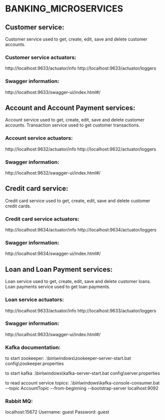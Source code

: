 # BANKING_MICROSERVICES
## Customer service:
Customer service used to get, create, edit, save and delete customer accounts.

### Customer service actuators:
http://localhost:9633/actuator/info
http://localhost:9633/actuator/loggers

### Swagger information:
http://localhost:9633/swagger-ui/index.html#/


## Account and Account Payment services:
Account service used to get, create, edit, save and delete customer accounts.
Transaction service used to get customer transactions.

### Account service actuators:
http://localhost:9632/actuator/info
http://localhost:9632/actuator/loggers

### Swagger information:
http://localhost:9632/swagger-ui/index.html#/


## Credit card service:
Credit card service used to get, create, edit, save and delete customer credit cards.

### Credit card service actuators:
http://localhost:9634/actuator/info
http://localhost:9634/actuator/loggers

### Swagger information:
http://localhost:9634/swagger-ui/index.html#/

## Loan and Loan Payment services:
Loan service used to get, create, edit, save and delete customer loans.
Loan payments service used to get loan payments.

### Loan service actuators:
http://localhost:9633/actuator/info
http://localhost:9633/actuator/loggers

### Swagger information:
http://localhost:9633/swagger-ui/index.html#/


### Kafka documentation:

to start zookeeper:
.\bin\windows\zookeeper-server-start.bat config\zookeeper.properties

to start kafka
.\bin\windows\kafka-server-start.bat config\server.properties

to read account service topics:
.\bin\windows\kafka-console-consumer.bat --topic AccountTopic --from-beginning --bootstrap-server localhost:9092

### Rabbit MQ:
localhost:15672
Username: guest
Password: guest
